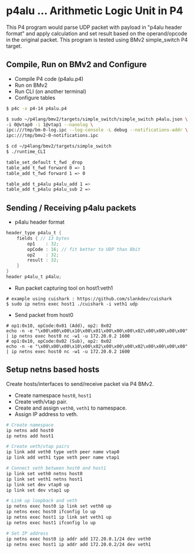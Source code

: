 # p4alu ... Arithmetic Logic Unit in P4

This P4 program would parse UDP packet with payload in "p4alu header format" and apply calculation and set result based on the operand/opcode in the original packet.
This program is tested using BMv2 simple_switch P4 target.

## Compile, Run on BMv2 and Configure

* Compile P4 code (p4alu.p4)
* Run on BMv2
* Run CLI (on another terminal)
* Configure tables

```bash
$ p4c -x p4-14 p4alu.p4

$ sudo ~/p4lang/bmv2/targets/simple_switch/simple_switch p4alu.json \
-i 0@vtap0 -i 1@vtap1 --nanolog \
ipc:///tmp/bm-0-log.ipc --log-console -L debug --notifications-addr \
ipc:///tmp/bmv2-0-notifications.ipc

$ cd ~/p4lang/bmv2/targets/simple_switch
$ ./runtime_CLI

table_set_default t_fwd _drop
table_add t_fwd forward 0 => 1
table_add t_fwd forward 1 => 0

table_add t_p4alu p4alu_add 1 =>
table_add t_p4alu p4alu_sub 2 =>
```

## Sending / Receiving p4alu packets

* p4alu header format

```c
header_type p4alu_t {
    fields { // 13 bytes
        op1    : 32;
        opCode : 16; // fit better to UDP than 8bit
        op2    : 32;
        result : 32;
    }
}
header p4alu_t p4alu;
```

* Run packet capturing tool on host1:veth1
```
# example using cuishark : https://github.com/slankdev/cuishark
$ sudo ip netns exec host1 ./cuishark -i veth1 udp
```

* Send packet from host0
```
# op1:0x10, opCode:0x01 (Add), op2: 0x02
echo -n -e "\x00\x00\x00\x10\x00\x01\x00\x00\x00\x02\x00\x00\x00\x00" | ip netns exec host0 nc -w1 -u 172.20.0.2 1600
# op1:0x10, opCode:0x02 (Sub), op2: 0x02
echo -n -e "\x00\x00\x00\x10\x00\x02\x00\x00\x00\x02\x00\x00\x00\x00" | ip netns exec host0 nc -w1 -u 172.20.0.2 1600
```

## Setup netns based hosts

Create hosts/interfaces to send/receive packet via P4 BMv2.

* Create namespace `host0`, `host1`
* Create veth/vtap pair.
* Create and assign `veth0`, `veth1` to namespace.
* Assign IP address to veth.

```bash
# Create namespace
ip netns add host0
ip netns add host1

# Create veth/vtap pairs
ip link add veth0 type veth peer name vtap0
ip link add veth1 type veth peer name vtap1

# Connect veth between host0 and host1
ip link set veth0 netns host0
ip link set veth1 netns host1
ip link set dev vtap0 up
ip link set dev vtap1 up

# Link up loopback and veth
ip netns exec host0 ip link set veth0 up
ip netns exec host0 ifconfig lo up
ip netns exec host1 ip link set veth1 up
ip netns exec host1 ifconfig lo up

# Set IP address
ip netns exec host0 ip addr add 172.20.0.1/24 dev veth0
ip netns exec host1 ip addr add 172.20.0.2/24 dev veth1
```
